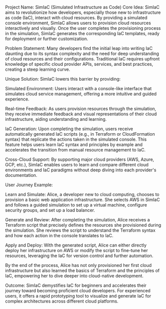 Project Name: SimIaC (Simulated Infrastructure as Code)
Core Idea:
SimIaC aims to revolutionize how developers, especially those new to infrastructure as code (IaC), interact with cloud resources. By providing a simulated console environment, SimIaC allows users to provision cloud resources interactively and visually. Once the user completes the provisioning process in the simulation, SimIaC generates the corresponding IaC templates, ready for deployment or further customization.

Problem Statement:
Many developers find the initial leap into writing IaC daunting due to its syntax complexity and the need for deep understanding of cloud resources and their configurations. Traditional IaC requires upfront knowledge of specific cloud provider APIs, services, and best practices, creating a steep learning curve.

Unique Solution:
SimIaC lowers this barrier by providing:

Simulated Environment: Users interact with a console-like interface that simulates cloud service management, offering a more intuitive and guided experience.

Real-time Feedback: As users provision resources through the simulation, they receive immediate feedback and visual representations of their cloud infrastructure, aiding understanding and learning.

IaC Generation: Upon completing the simulation, users receive automatically generated IaC scripts (e.g., in Terraform or CloudFormation syntax) that replicate the actions taken in the simulated console. This feature helps users learn IaC syntax and principles by example and accelerates the transition from manual resource management to IaC.

Cross-Cloud Support: By supporting major cloud providers (AWS, Azure, GCP, etc.), SimIaC enables users to learn and compare different cloud environments and IaC paradigms without deep diving into each provider's documentation.

User Journey Example:

Learn and Simulate: Alice, a developer new to cloud computing, chooses to provision a basic web application infrastructure. She selects AWS in SimIaC and follows a guided simulation to set up a virtual machine, configure security groups, and set up a load balancer.

Generate and Review: After completing the simulation, Alice receives a Terraform script that precisely defines the resources she provisioned during the simulation. She reviews the script to understand the Terraform syntax and how each action in the console translates to IaC.

Apply and Deploy: With the generated script, Alice can either directly deploy her infrastructure on AWS or modify the script to fine-tune her resources, leveraging the IaC for version control and further automation.

By the end of the process, Alice has not only provisioned her first cloud infrastructure but also learned the basics of Terraform and the principles of IaC, empowering her to dive deeper into cloud-native development.

Outcome:
SimIaC demystifies IaC for beginners and accelerates their journey toward becoming proficient cloud developers. For experienced users, it offers a rapid prototyping tool to visualize and generate IaC for complex architectures across different cloud platforms.
